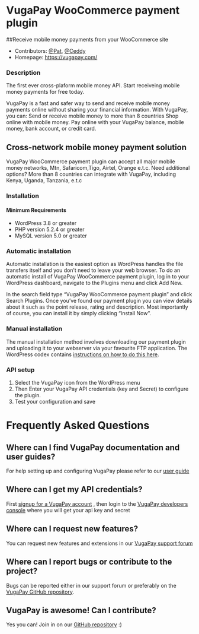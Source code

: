 # VugaPay WooCommerce payment plugin 

##Receive mobile money payments from your WooCommerce site

* Contributors: [@Pat](https://twitter.com/patrickmuhi),  [@Ceddy](https://twitter.com/ceddybi)
* Homepage: https://vugapay.com/



### Description 

The first ever cross-plaform mobile money API. Start receiveing mobile money payments for free today.

VugaPay is a fast and safer way to send and receive mobile money payments online without sharing your financial information. With VugaPay, you can: Send or receive mobile money to more than 8 countries Shop online with mobile money. Pay online with your VugaPay balance, mobile money, bank account, or credit card.


## Cross-network mobile money payment solution 
VugaPay WooCommerce payment plugin can accept all major mobile money networks, Mtn, Safaricom,Tigo, Airtel, Orange e.t.c. Need additional options? More than 8 countries can integrate with VugaPay, including Kenya, Uganda, Tanzania, e.t.c

### Installation 

#### Minimum Requirements 

* WordPress 3.8 or greater
* PHP version 5.2.4 or greater
* MySQL version 5.0 or greater


### Automatic installation 

Automatic installation is the easiest option as WordPress handles the file transfers itself and you don’t need to leave your web browser. To do an automatic install of  VugaPay WooCommerce payment plugin, log in to your WordPress dashboard, navigate to the Plugins menu and click Add New.

In the search field type “VugaPay WooCommerce payment plugin” and click Search Plugins. Once you’ve found our payment plugin you can view details about it such as the point release, rating and description. Most importantly of course, you can install it by simply clicking “Install Now”.

### Manual installation 

The manual installation method involves downloading our payment plugin and uploading it to your webserver via your favourite FTP application. The WordPress codex contains [instructions on how to do this here](http://codex.wordpress.org/Managing_Plugins#Manual_Plugin_Installation).


### API setup 
1. Select the VugaPay icon from the WordPress menu
2. Then Enter your VugaPay API credentials (key and Secret) to configure the plugin.
3. Test your configuration and save


# Frequently Asked Questions 


## Where can I find VugaPay documentation and user guides? 

For help setting up and configuring VugaPay please refer to our [user guide](http://docs.vugapay.com/vugapay-woocommerce-plugin/)

## Where can I get my API credentials? 

First [signup for a VugaPay account](https://vugapay.com/account/signup) , then login to the  [VugaPay developers console](https://devs.vugapay.com/login) where you will get your api key and secret 

## Where can I request new features? 

You can request new features and extensions in our [VugaPay support forum](https://vugapay.com/help)


## Where can I report bugs or contribute to the project? 

Bugs can be reported either in our support forum or preferably on the [VugaPay GitHub repository](https://github.com/vugapay/vugapay-woo/issues).


## VugaPay is awesome! Can I contribute? 

Yes you can! Join in on our [GitHub repository](http://github.com/vugapay/vugapay-woo/) :)



